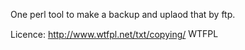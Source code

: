 One perl tool to make a backup and uplaod that by ftp.

Licence: http://www.wtfpl.net/txt/copying/
<a href="http://www.wtfpl.net/"><img
       src="http://www.wtfpl.net/wp-content/uploads/2012/12/wtfpl-badge-4.png"
       width="80" height="15" alt="WTFPL" /></a>
